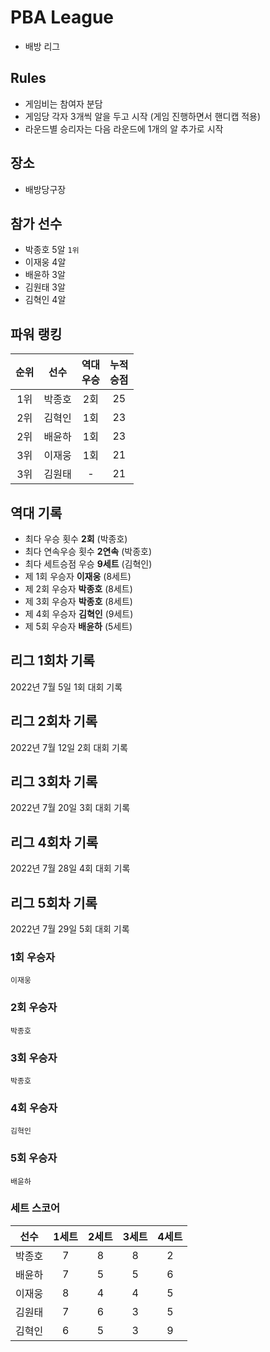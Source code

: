 # PBA League
- 배방 리그

## Rules
- 게임비는 참여자 분담
- 게임당 각자 3개씩 알을 두고 시작 (게임 진행하면서 핸디캡 적용)
- 라운드별 승리자는 다음 라운드에 1개의 알 추가로 시작

## 장소
- 배방당구장

## 참가 선수
- 박종호 5알 `1위`
- 이재웅 4알
- 배윤하 3알
- 김원태 3알
- 김혁인 4알

## 파워 랭킹
| 순위 | 선수 | 역대<br/>우승 | 누적<br/>승점 | 
|:--:|:--:|:--:|:--:|
| 1위 | 박종호 | 2회 | 25 | 
| 2위 | 김혁인 | 1회 | 23 |
| 2위 | 배윤하 |  1회  | 23 |
| 3위 | 이재웅 | 1회 | 21 | 
| 3위 | 김원태 |  -  | 21 |


## 역대 기록
- 최다 우승 횟수 **2회** (박종호)
- 최다 연속우승 횟수 **2연속** (박종호)
- 최다 세트승점 우승 **9세트** (김혁인)
- 제 1회 우승자 **이재웅** (8세트)
- 제 2회 우승자 **박종호** (8세트)
- 제 3회 우승자 **박종호** (8세트)
- 제 4회 우승자 **김혁인** (9세트)
- 제 5회 우승자 **배윤하** (5세트)

## 리그 1회차 기록
2022년 7월 5일 1회 대회 기록

## 리그 2회차 기록
2022년 7월 12일 2회 대회 기록

## 리그 3회차 기록
2022년 7월 20일 3회 대회 기록

## 리그 4회차 기록
2022년 7월 28일 4회 대회 기록

## 리그 5회차 기록
2022년 7월 29일 5회 대회 기록

### 1회 우승자
`이재웅`

### 2회 우승자
`박종호`

### 3회 우승자
`박종호`

### 4회 우승자
`김혁인`

### 5회 우승자
`배윤하`

### 세트 스코어
| 선수 | 1세트 | 2세트 | 3세트 | 4세트 |
|:--:|:--:|:--:|:--:|:--:|
| 박종호 | 7 | 8 | 8 | 2 |
| 배윤하 | 7 | 5 | 5 | 6 |
| 이재웅 | 8 | 4 | 4 | 5 |
| 김원태 | 7 | 6 | 3 | 5 |
| 김혁인 | 6 | 5 | 3 | 9 |
 

